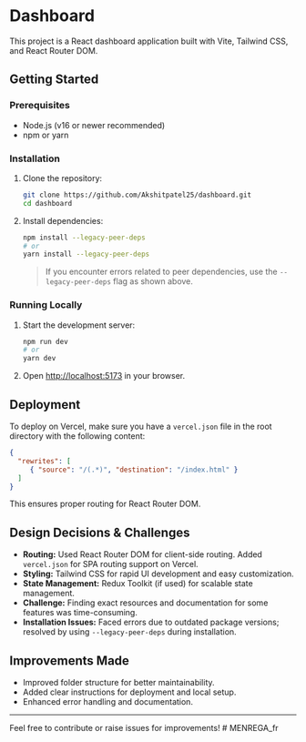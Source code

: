 
# Dashboard

This project is a React dashboard application built with Vite, Tailwind CSS, and React Router DOM.

## Getting Started

### Prerequisites
- Node.js (v16 or newer recommended)
- npm or yarn

### Installation
1. Clone the repository:
	```zsh
	git clone https://github.com/Akshitpatel25/dashboard.git
	cd dashboard
	```
2. Install dependencies:
	```zsh
	npm install --legacy-peer-deps
	# or
	yarn install --legacy-peer-deps
	```
	> If you encounter errors related to peer dependencies, use the `--legacy-peer-deps` flag as shown above.

### Running Locally
1. Start the development server:
	```zsh
	npm run dev
	# or
	yarn dev
	```
2. Open [http://localhost:5173](http://localhost:5173) in your browser.

## Deployment

To deploy on Vercel, make sure you have a `vercel.json` file in the root directory with the following content:
```json
{
  "rewrites": [
	 { "source": "/(.*)", "destination": "/index.html" }
  ]
}
```
This ensures proper routing for React Router DOM.

## Design Decisions & Challenges

- **Routing:** Used React Router DOM for client-side routing. Added `vercel.json` for SPA routing support on Vercel.
- **Styling:** Tailwind CSS for rapid UI development and easy customization.
- **State Management:** Redux Toolkit (if used) for scalable state management.
- **Challenge:** Finding exact resources and documentation for some features was time-consuming.
- **Installation Issues:** Faced errors due to outdated package versions; resolved by using `--legacy-peer-deps` during installation.

## Improvements Made
- Improved folder structure for better maintainability.
- Added clear instructions for deployment and local setup.
- Enhanced error handling and documentation.

---
Feel free to contribute or raise issues for improvements!
#   M E N R E G A _ f r  
 